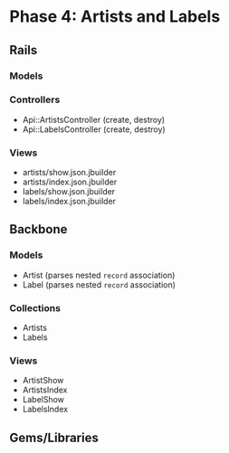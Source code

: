 # Phase 4: Artists and Labels

## Rails
### Models

### Controllers
* Api::ArtistsController (create, destroy)
* Api::LabelsController (create, destroy)

### Views
* artists/show.json.jbuilder
* artists/index.json.jbuilder
* labels/show.json.jbuilder
* labels/index.json.jbuilder

## Backbone
### Models
* Artist (parses nested `record` association)
* Label (parses nested `record` association)

### Collections
* Artists
* Labels

### Views
* ArtistShow
* ArtistsIndex
* LabelShow
* LabelsIndex

## Gems/Libraries
